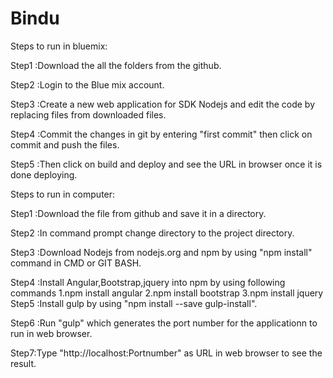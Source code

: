 # Bindu

Steps to run in bluemix:

Step1 :Download the all the folders from the github.

Step2 :Login to the Blue mix account.

Step3 :Create a new web application for SDK Nodejs and edit the code by replacing files from downloaded files.

Step4 :Commit the changes in git by entering "first commit" then click on commit and push the files.

Step5 :Then click on build and deploy and see the URL in browser once it is done deploying. 
 
 
Steps to run in computer:

Step1 :Download the file from github and save it in a directory.

Step2 :In command prompt change directory to the project directory.

Step3 :Download Nodejs from nodejs.org and npm by using "npm install" command in CMD or GIT BASH.

Step4 :Install Angular,Bootstrap,jquery into npm by using following commands
		1.npm install angular
		2.npm install bootstrap
		3.npm install jquery
Step5 :Install gulp by using "npm install --save gulp-install".

Step6 :Run "gulp" which generates the port number for the applicationn to run in web browser.

Step7:Type "http://localhost:Portnumber" as URL in web browser to see the result.
